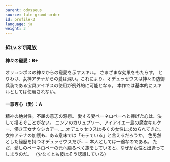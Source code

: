 ```yaml
---
parent: odysseus
source: fate-grand-order
id: profile-3
language: ja
weight: 3
---
```


### 絆Lv.3で開放

#### 神々の寵愛：B+

オリュンポスの神々からの寵愛を示すスキル。
さまざまな効果をもたらす。
とりわけ、女神アテナからの愛は深い。これにより、オデュッセウスは神々の防御兵装である宝具アイギスの使用が例外的に可能となる。
本作では基本的にスキルとしては使用されない。
　
#### 一意専心（愛）：A

精神の絶対性。不屈の意志の源泉。
愛する妻ペーネロペーへと捧げた心は、決して揺るぐことがない。
ニンフのカリュプソー、アイアイエー島の魔女キルケー、儚き王女ナウシカアー……オデュッセウスは多くの女性に求められてきた。女神アテナの加護も、ある意味では「モテている」と言えるだろうか。
色男然とした経歴を持つオデュッセウスだが……
本人としては一途なのである。
ただ、愛しのペーネロペーの元へ戻るべく旅をしていると、なぜか女性と出逢ってしまうのだ。
（少なくとも彼はそう認識している）
